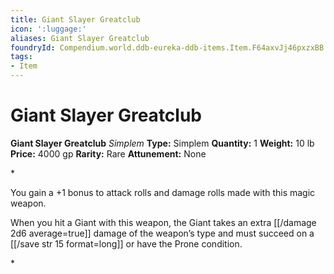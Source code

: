 ```yaml
---
title: Giant Slayer Greatclub
icon: ':luggage:'
aliases: Giant Slayer Greatclub
foundryId: Compendium.world.ddb-eureka-ddb-items.Item.F64axvJj46pxzxBB
tags:
- Item
---
```


# Giant Slayer Greatclub

**Giant Slayer Greatclub**
_Simplem_
**Type:** Simplem
**Quantity:** 1
**Weight:** 10 lb
**Price:** 4000 gp
**Rarity:** Rare
**Attunement:** None

*<p>You gain a +1 bonus to attack rolls and damage rolls made with this magic weapon.

When you hit a Giant with this weapon, the Giant takes an extra  [[/damage 2d6 average=true]] damage of the weapon’s type and must succeed on a [[/save str 15 format=long]] or have the Prone condition.</p>*